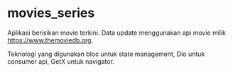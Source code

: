 # movies_series

Aplikasi berisikan movie terkini. Data update menggunakan api movie milik https://www.themoviedb.org.

Teknologi yang digunakan bloc untuk state management, Dio untuk consumer api, GetX untuk navigator.
